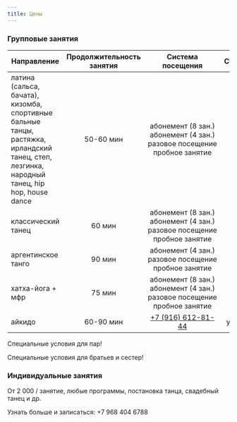 ```yaml
---
title: Цены
---
```


### Групповые занятия

| Направление                                                                              | Продолжительность занятия |                          Система посещения                          |        Стоимость         |
| ---------------------------------------------------------------------------------------- | :-----------------------: | :-----------------------------------------------------------------: | :----------------------: |
| латина (сальса, бачата), кизомба, <br>спортивные бальные танцы, растяжка, <br>ирландский танец, степ, лезгинка,<br> народный танец, hip hop, house dance|       50-60 мин          | <nobr>абонемент (8 зан.)<br>абонемент (4 зан.)<br>разовое посещение<br>пробное занятие | 5800₽<br>4000₽<br>1200₽<br>600₽   |
| классический танец                                           |        60 мин            | <nobr>абонемент (8 зан.)<br>абонемент (4 зан.)<br>разовое посещение<br>пробное занятие | 8000₽<br>4800₽<br>1600₽<br>800₽  |
| аргентинское танго                                           |        90 мин            | <nobr>абонемент (4 зан.)<br>разовое посещение<br>пробное занятие                       | 4800₽<br>1800₽<br>800₽  |
| хатха-йога + мфр                                             |        75 мин            | <nobr>абонемент (8 зан.)<br>абонемент (4 зан.)<br>разовое посещение<br>пробное занятие | 5800₽<br>4000₽<br>1200₽<br>600₽   |
| айкидо                                                       |       60-90 мин          |   [+7 (916) 612-81-44](tel://+79166128144)               |        уточняйте         |

  Специальные условия для пар!

Специальные условия для братьев и сестер!

### Индивидуальные занятия

От 2 000 / занятие, любые программы, постановка танца, свадебный танец и др.

Узнать больше и записаться: +7 968 404 6788
